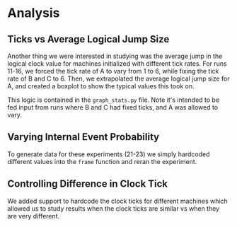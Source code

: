 # Analysis

## Ticks vs Average Logical Jump Size

Another thing we were interested in studying was the average jump in the logical clock value for machines initialized with different tick rates. For runs 11-16, we forced the tick rate of A to vary from 1 to 6, while fixing the tick rate of B and C to 6. Then, we extrapolated the average logical jump size for A, and created a boxplot to show the typical values this took on.

This logic is contained in the `graph_stats.py` file. Note it's intended to be fed input from runs where B and C had fixed ticks, and A was allowed to vary.

## Varying Internal Event Probability

To generate data for these experiments (21-23) we simply hardcoded different values into the `frame` function and reran the experiment.

## Controlling Difference in Clock Tick

We added support to hardcode the clock ticks for different machines which allowed us to study results when the clock ticks are similar vs when they are very different.

